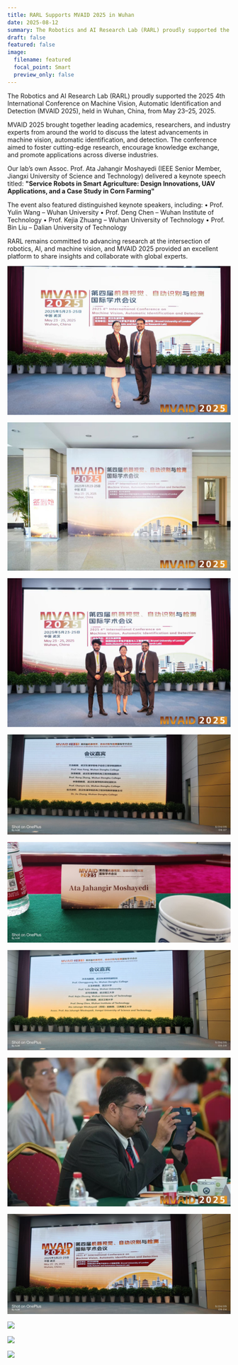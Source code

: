 ```yaml
---
title: RARL Supports MVAID 2025 in Wuhan
date: 2025-08-12
summary: The Robotics and AI Research Lab (RARL) proudly supported the 2025 4th International Conference on Machine Vision, Automatic Identification and Detection (MVAID 2025), held in Wuhan, China, from May 23–25, 2025.
draft: false
featured: false
image:
  filename: featured
  focal_point: Smart
  preview_only: false
---
```


The Robotics and AI Research Lab (RARL) proudly supported the 2025 4th International Conference on Machine Vision, Automatic Identification and Detection (MVAID 2025), held in Wuhan, China, from May 23–25, 2025.

MVAID 2025 brought together leading academics, researchers, and industry experts from around the world to discuss the latest advancements in machine vision, automatic identification, and detection. The conference aimed to foster cutting-edge research, encourage knowledge exchange, and promote applications across diverse industries.

Our lab’s own Assoc. Prof. Ata Jahangir Moshayedi (IEEE Senior Member, Jiangxi University of Science and Technology) delivered a keynote speech titled:
**"Service Robots in Smart Agriculture: Design Innovations, UAV Applications, and a Case Study in Corn Farming"**

The event also featured distinguished keynote speakers, including:
• Prof. Yulin Wang – Wuhan University
• Prof. Deng Chen – Wuhan Institute of Technology
• Prof. Kejia Zhuang – Wuhan University of Technology
• Prof. Bin Liu – Dalian University of Technology

RARL remains committed to advancing research at the intersection of robotics, AI, and machine vision, and MVAID 2025 provided an excellent platform to share insights and collaborate with global experts.

![](mvaid_(1).jpg)

![](mvaid_(2).jpg)

![](mvaid_(3).jpg)

![](mvaid_(4).jpg)

![](mvaid_(5).jpg)

![](mvaid_(6).jpg)

![](mvaid_(7).jpg)

![](mvaid_(8).jpg)

![](Picture1.jpg)

![](Picture2.jpg)

![](Picture3.jpg)

